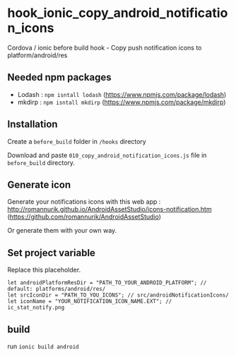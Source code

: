 # hook_ionic_copy_android_notification_icons
Cordova / ionic before build hook - Copy push notification icons to platform/android/res

## Needed npm packages
- Lodash : `npm isntall lodash` (https://www.npmjs.com/package/lodash)
- mkdirp : `npm isntall mkdirp` (https://www.npmjs.com/package/mkdirp)

## Installation
Create a `before_build` folder in `/hooks` directory

Download and paste `010_copy_android_notification_icons.js` file in `before_build` directory.

## Generate icon
Generate your notifications icons with this web app : http://romannurik.github.io/AndroidAssetStudio/icons-notification.htm (https://github.com/romannurik/AndroidAssetStudio)

Or generate them with your own way.

## Set project variable
Replace this placeholder.
```
let androidPlatformResDir = "PATH_TO_YOUR_ANDROID_PLATFORM"; // default: platforms/android/res/
let srcIconDir = "PATH_TO_YOU_ICONS"; // src/androidNotificationIcons/
let iconName = "YOUR_NOTIFICATION_ICON_NAME.EXT"; // ic_stat_notify.png
```

## build
run `ionic build android`
